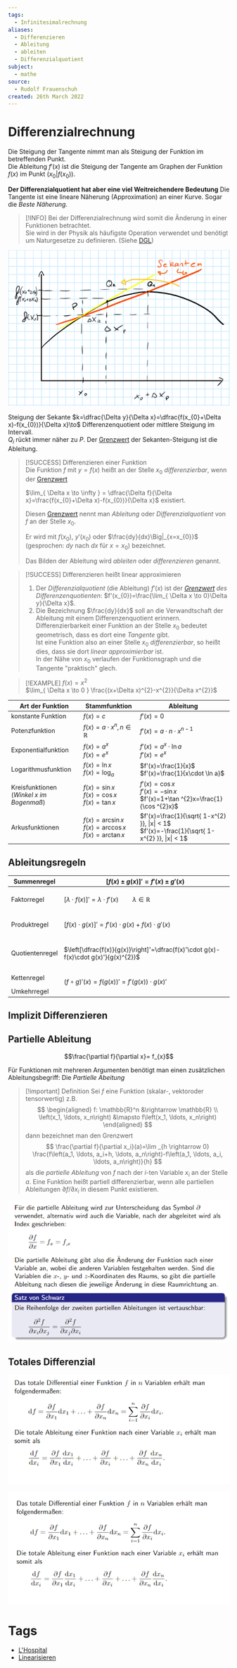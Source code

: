 ```yaml
---
tags:
  - Infinitesimalrechnung
aliases:
  - Differenzieren
  - Ableitung
  - ableiten
  - Differenzialquotient
subject:
  - mathe
source:
  - Rudolf Frauenschuh
created: 26th March 2022
---
```


# Differenzialrechnung

Die Steigung der Tangente nimmt man als Steigung der Funktion im betreffenden Punkt.  
Die Ableitung $f'(x)$ ist die Steigung der Tangente am Graphen der Funktion $f(x)$ im Punkt $(x_{0}|f(x_{0}))$.

**Der Differenzialquotient hat aber eine viel Weitreichendere Bedeutung**
Die Tangente ist eine lineare Näherung (Approximation) an einer Kurve. Sogar die *Beste Näherung*.


> [!INFO] Bei der Differenzialrechnung wird somit die Änderung in einer Funktionen betrachtet.  
> Sie wird in der Physik als häufigste Operation verwendet und benötigt um Naturgesetze zu definieren. (Siehe [DGL](../{MOC}%20DGL.md))

![](assets/Pasted%20image%2020230923135814.png)

Steigung der Sekante $k=\dfrac{\Delta y}{\Delta x}=\dfrac{f(x_{0}+\Delta x)-f(x_{0})}{\Delta x}\to$ Differenzenquotient oder mittlere Steigung im Intervall.  
$Q_{i}$ rückt immer näher zu $P$. Der [Grenzwert](Grenzwert.md) der Sekanten-Steigung ist die Ableitung. 

> [!SUCCESS] Differenzieren einer Funktion  
> Die Funktion $f$ mit $y = f(x)$ heißt an der Stelle $x_{0}$ *differenzierbar*, wenn der [Grenzwert](Grenzwert.md)
> 
> $\lim_{ \Delta x \to \infty } = \dfrac{\Delta f}{\Delta x}=\frac{f(x_{0}+\Delta x)-f(x_{0})}{\Delta x}$ existiert.  
> 
> Diesen [Grenzwert](Grenzwert.md) nennt man *Ableitung* oder *Differenzialquotient* von $f$ an der Stelle $x_{0}$.
> 
> Er wird mit $f(x_{0})$, $y'(x_{0})$ oder $\frac{dy}{dx}\Big|_{x=x_{0}}$ (gesprochen: $dy$ nach $dx$ für $x=x_{0}$) bezeichnet.
> 
> Das Bilden der Ableitung wird *ableiten* oder *differenzieren* genannt.

> [!SUCCESS] Differenzieren heißt linear approximieren
> 1. Der *Differenzialquotient* (die Ableitung) $f'(x)$ ist der *[Grenzwert](Grenzwert.md) des Differenzenquotienten*: $f'(x_{0})=\frac{\lim_{ \Delta x \to 0}\Delta y}{\Delta x}$.
> 2. Die Bezeichnung $\frac{dy}{dx}$ soll an die Verwandtschaft der Ableitung mit einem Differenzenquotient erinnern.  
> 	Differenzierbarkeit einer Funktion an der Stelle $x_{0}$ bedeutet geometrisch, dass es dort eine *Tangente* gibt.  
> 	Ist eine Funktion also an einer Stelle $x_{0}$ *differenzierbar*, so heißt dies, dass sie dort *linear approximierbar* ist.  
> 	In der Nähe von $x_{0}$ verlaufen der Funktionsgraph und die Tangente "praktisch" glech.

>[!EXAMPLE] $f(x) = x^{2}$  
> $\lim_{ \Delta x \to 0 } \frac{(x+\Delta x)^{2}-x^{2}}{\Delta x^{2}}$

| Art der Funktion                                | Stammfunktion                                                | Ableitung                                                                                         |
| ----------------------------------------------- | ------------------------------------------------------------ | ------------------------------------------------------------------------------------------------- |
| konstante Funktion                              | $f(x)=c$                                                     | $f'(x)=0$                                                                                         |
| Potenzfunktion                                  | $f(x)=a\cdot x^{n},n\in\mathbb{R}$                           | $f'(x)=a\cdot n\cdot x^{n-1}$                                                                     |
| Exponentialfunktion                             | $f(x)=a^{x}$ <br> $f(x)=e^{x}$                               | $f'(x)=a^{x}\cdot \ln a$ <br> $f'(x)=e^{x}$                                                       |
| Logarithmusfunktion                             | $f(x)=\ln x$ <br> $f(x)=\log_{a}$                            | $f'(x)=\frac{1}{x}$ <br> $f'(x)=\frac{1}{x\cdot \ln a}$                                           |
| Kreisfunktionen <br> (*Winkel $x$ im Bogenmaß*) | $f(x)=\sin x$<br>$f(x)=\cos x$<br>$f(x)=\tan x$              | $f'(x)=\cos x$<br>$f'(x)=-\sin x$<br>$f'(x)=1+\tan ^{2}x=\frac{1}{\cos ^{2}x}$                    |
| Arkusfunktionen                                 | $f(x)=\arcsin x$ <br> $f(x)=\arccos x$ <br> $f(x)=\arctan x$ | $f'(x)=\frac{1}{\sqrt{ 1-x^{2} }}, \|x\| < 1$ <br> $f'(x)=-\frac{1}{\sqrt{ 1-x^{2} }}, \|x\| < 1$ |

## Ableitungsregeln

| Summenregel     | $[f(x) \pm g(x)]' =f'(x) \pm g'(x)$                                                                |
| --------------- | -------------------------------------------------------------------------------------------------- |
| Faktorregel     | <br>$[\lambda \cdot f(x)]' = \lambda \cdot f'(x)\qquad \lambda \in \mathbb{R}$ <br><br>            |
| Produktregel    | <br>$[f(x)\cdot g(x)]' = f'(x)\cdot g(x) + f(x)\cdot g'(x)$ <br><br>                               |
| Quotientenregel | <br>$\left[\dfrac{f(x)}{g(x)}\right]'=\dfrac{f(x)'\cdot g(x)- f(x)\cdot g(x)'}{g(x)^{2}}$ <br><br> |
| Kettenregel     | <br>$(f\circ g)'(x)= f(g(x))'=f'(g(x))\cdot g(x)'$                                                 |
| Umkehrregel     |                                                                                                    |

## Implizit Differenzieren

## Partielle Ableitung

$$\frac{\partial f}{\partial x}= f_{x}$$

Für Funktionen mit mehreren Argumenten benötigt man einen zusätzlichen Ableitungsbegriff: Die *Partielle Abeitung*

> [!important] Definition
Sei $f$ eine Funktion (skalar-, vektoroder tensorwertig) z.B.
> $$
\begin{aligned}
f: \mathbb{R}^n &\rightarrow \mathbb{R} \\
\left(x_1, \ldots, x_n\right) &\mapsto f\left(x_1, \ldots, x_n\right)
\end{aligned}
> $$
> dann bezeichnet man den Grenzwert
> $$
\frac{\partial f}{\partial x_i}(a)=\lim _{h \rightarrow 0} \frac{f\left(a_1, \ldots, a_i+h, \ldots, a_n\right)-f\left(a_1, \ldots, a_i, \ldots, a_n\right)}{h}
> $$
> als die *partielle Ableitung* von $f$ nach der $i$-ten Variable $x_i$ an der Stelle $a$.
> Eine Funktion heißt partiell differenzierbar, wenn alle partiellen Ableitungen $\partial f / \partial x_i$ in diesem Punkt existieren.


![](assets/Pasted%20image%2020231106143523.png)

## Totales Differenzial

![](assets/Pasted%20image%2020231106143654.png)

![](assets/Pasted%20image%2020231106143725.png)

# Tags

- [L'Hospital](L'Hospital.md)
- [Linearisieren](Linearisieren)